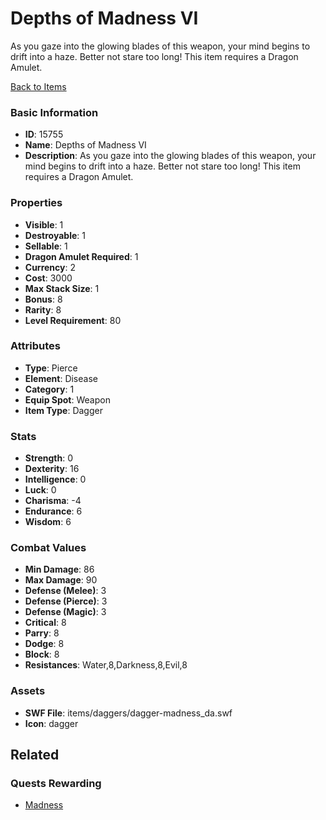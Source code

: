 # Depths of Madness VI

As you gaze into the glowing blades of this weapon, your mind begins to drift into a haze. Better not stare too long! This item requires a Dragon Amulet.

[Back to Items](../items.md)

### Basic Information

- **ID**: 15755
- **Name**: Depths of Madness VI
- **Description**: As you gaze into the glowing blades of this weapon, your mind begins to drift into a haze. Better not stare too long! This item requires a Dragon Amulet.

### Properties

- **Visible**: 1
- **Destroyable**: 1
- **Sellable**: 1
- **Dragon Amulet Required**: 1
- **Currency**: 2
- **Cost**: 3000
- **Max Stack Size**: 1
- **Bonus**: 8
- **Rarity**: 8
- **Level Requirement**: 80

### Attributes

- **Type**: Pierce
- **Element**: Disease
- **Category**: 1
- **Equip Spot**: Weapon
- **Item Type**: Dagger

### Stats

- **Strength**: 0
- **Dexterity**: 16
- **Intelligence**: 0
- **Luck**: 0
- **Charisma**: -4
- **Endurance**: 6
- **Wisdom**: 6

### Combat Values

- **Min Damage**: 86
- **Max Damage**: 90
- **Defense (Melee)**: 3
- **Defense (Pierce)**: 3
- **Defense (Magic)**: 3
- **Critical**: 8
- **Parry**: 8
- **Dodge**: 8
- **Block**: 8
- **Resistances**: Water,8,Darkness,8,Evil,8

### Assets

- **SWF File**: items/daggers/dagger-madness_da.swf
- **Icon**: dagger

## Related

### Quests Rewarding

- [Madness](../quests/1356-madness.md)

